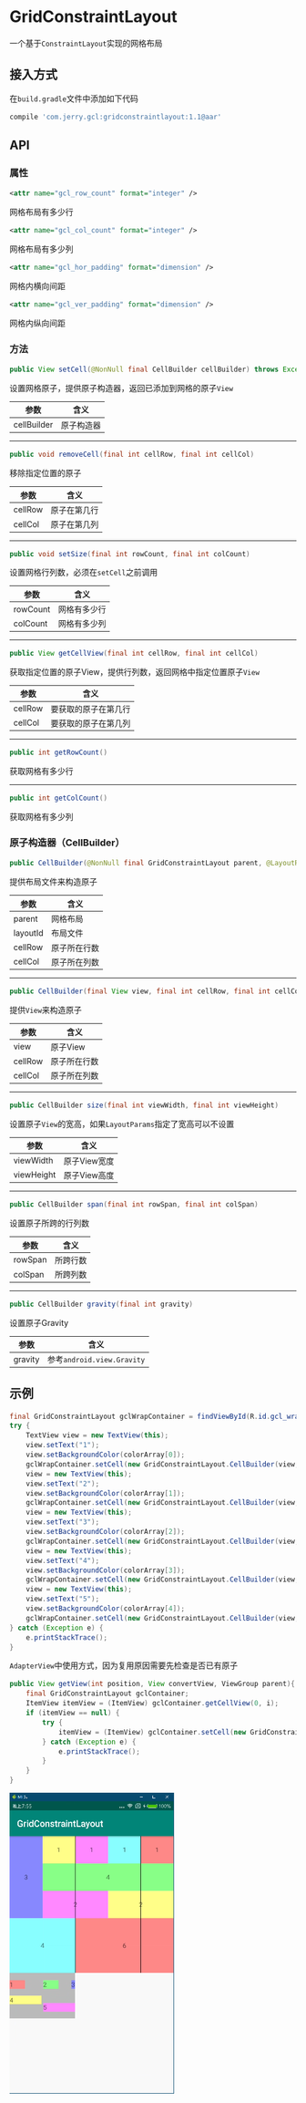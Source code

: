 

# GridConstraintLayout

一个基于`ConstraintLayout`实现的网格布局

## 接入方式

在`build.gradle`文件中添加如下代码

```groovy
compile 'com.jerry.gcl:gridconstraintlayout:1.1@aar'
```

## API

### 属性

```xml
<attr name="gcl_row_count" format="integer" />
```

网格布局有多少行

```xml
<attr name="gcl_col_count" format="integer" />
```

网格布局有多少列

```xml
<attr name="gcl_hor_padding" format="dimension" />
```

网格内横向间距

```xml
<attr name="gcl_ver_padding" format="dimension" />
```

网格内纵向间距

### 方法

```java
public View setCell(@NonNull final CellBuilder cellBuilder) throws Exception
```

设置网格原子，提供原子构造器，返回已添加到网格的原子`View`

| 参数        | 含义 |
| ---------- | ---------- |
| cellBuilder | 原子构造器 |

------

```java
public void removeCell(final int cellRow, final int cellCol)
```

移除指定位置的原子

| 参数    | 含义         |
| ------- | ------------ |
| cellRow | 原子在第几行 |
| cellCol | 原子在第几列 |

------

```java
public void setSize(final int rowCount, final int colCount)
```

设置网格行列数，必须在`setCell`之前调用

| 参数 | 含义         |
| -------- | ------------ |
| rowCount | 网格有多少行 |
| colCount | 网格有多少列 |

------

```java
public View getCellView(final int cellRow, final int cellCol)
```

获取指定位置的原子View，提供行列数，返回网格中指定位置原子`View`

| 参数 | 含义                 |
| -------------------- | -------------------- |
| cellRow | 要获取的原子在第几行 |
| cellCol | 要获取的原子在第几列 |

------

```java
public int getRowCount()
```

获取网格有多少行

------

```java
public int getColCount()
```

获取网格有多少列

### 原子构造器（CellBuilder）

```java
public CellBuilder(@NonNull final GridConstraintLayout parent, @LayoutRes final int layoutId, final int cellRow, final int cellCol) throws NullPointerException
```

提供布局文件来构造原子

| 参数     | 含义         |
| -------- | ------------ |
| parent   | 网格布局     |
| layoutId | 布局文件     |
| cellRow  | 原子所在行数 |
| cellCol  | 原子所在列数 |

------

```java
public CellBuilder(final View view, final int cellRow, final int cellCol) throws NullPointerException
```

提供`View`来构造原子

| 参数    | 含义         |
| ------- | ------------ |
| view    | 原子View     |
| cellRow | 原子所在行数 |
| cellCol | 原子所在列数 |

------

```java
public CellBuilder size(final int viewWidth, final int viewHeight)
```

设置原子`View`的宽高，如果`LayoutParams`指定了宽高可以不设置

| 参数       | 含义         |
| ---------- | ------------ |
| viewWidth  | 原子View宽度 |
| viewHeight | 原子View高度 |

------

```java
public CellBuilder span(final int rowSpan, final int colSpan)
```

设置原子所跨的行列数

| 参数    | 含义     |
| ------- | -------- |
| rowSpan | 所跨行数 |
| colSpan | 所跨列数 |

------

```java
public CellBuilder gravity(final int gravity)
```

设置原子Gravity

| 参数    | 含义                       |
| ------- | -------------------------- |
| gravity | 参考`android.view.Gravity` |

## 示例

```java
final GridConstraintLayout gclWrapContainer = findViewById(R.id.gcl_wrap_container);
try {
    TextView view = new TextView(this);
    view.setText("1");
    view.setBackgroundColor(colorArray[0]);
    gclWrapContainer.setCell(new GridConstraintLayout.CellBuilder(view, 0, 0).size(100, ConstraintSet.WRAP_CONTENT));
    view = new TextView(this);
    view.setText("2");
    view.setBackgroundColor(colorArray[1]);
    gclWrapContainer.setCell(new GridConstraintLayout.CellBuilder(view, 0, 2).size(100, ConstraintSet.WRAP_CONTENT));
    view = new TextView(this);
    view.setText("3");
    view.setBackgroundColor(colorArray[2]);
    gclWrapContainer.setCell(new GridConstraintLayout.CellBuilder(view, 0, 3).size(ConstraintSet.WRAP_CONTENT, ConstraintSet.WRAP_CONTENT).gravity(Gravity.RIGHT));
    view = new TextView(this);
    view.setText("4");
    view.setBackgroundColor(colorArray[3]);
    gclWrapContainer.setCell(new GridConstraintLayout.CellBuilder(view, 1, 0).size(210, ConstraintSet.WRAP_CONTENT).span(1, 2).gravity(Gravity.LEFT | Gravity.TOP));
    view = new TextView(this);
    view.setText("5");
    view.setBackgroundColor(colorArray[4]);
    gclWrapContainer.setCell(new GridConstraintLayout.CellBuilder(view, 1, 2).size(210, ConstraintSet.WRAP_CONTENT).span(1, 2));
} catch (Exception e) {
    e.printStackTrace();
}
```

`AdapterView`中使用方式，因为复用原因需要先检查是否已有原子

```java
public View getView(int position, View convertView, ViewGroup parent){
    final GridConstraintLayout gclContainer;
    ItemView itemView = (ItemView) gclContainer.getCellView(0, i);
    if (itemView == null) {
        try {
            itemView = (ItemView) gclContainer.setCell(new GridConstraintLayout.CellBuilder(new ItemView(context, 0, i).size(ConstraintSet.MATCH_CONSTRAINT, ConstraintSet.WRAP_CONTENT));
        } catch (Exception e) {
            e.printStackTrace();
        }
    }
}
```

![demo_img](https://github.com/Jerry-Mr-Xu/GridConstraintLayout/blob/master/screenshot/demo01.png?raw=true)

